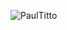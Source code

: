<p><img src="https://github-readme-stats.vercel.app/api?username=PaulTitto&show_icons=true&theme=nightowl&locale=en" alt="PaulTitto" /></p>
